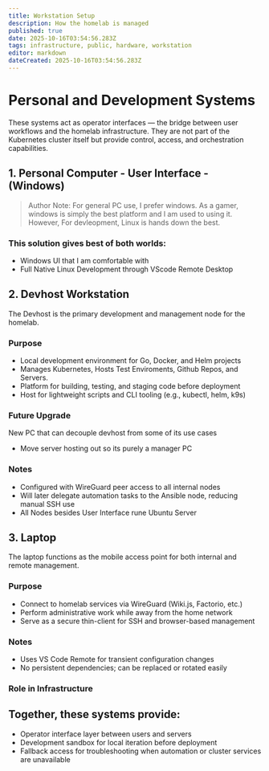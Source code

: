 ```yaml
---
title: Workstation Setup
description: How the homelab is managed
published: true
date: 2025-10-16T03:54:56.283Z
tags: infrastructure, public, hardware, workstation
editor: markdown
dateCreated: 2025-10-16T03:54:56.283Z
---
```


# Personal and Development Systems

These systems act as operator interfaces — the bridge between user workflows and the homelab infrastructure.
They are not part of the Kubernetes cluster itself but provide control, access, and orchestration capabilities.
## 1. Personal Computer - User Interface - (Windows)
> Author Note: For general PC use, I prefer windows. As a gamer, windows is simply the best platform and I am used to using it. However, For devleopment, Linux is hands down the best. 
### This solution gives best of both worlds:
* Windows UI that I am comfortable with
* Full Native Linux Development through VScode Remote Desktop
## 2. Devhost Workstation
 The Devhost is the primary development and management node for the homelab.

### Purpose
* Local development environment for Go, Docker, and Helm projects
* Manages Kubernetes, Hosts Test Enviroments, Github Repos, and Servers. 
* Platform for building, testing, and staging code before deployment
* Host for lightweight scripts and CLI tooling (e.g., kubectl, helm, k9s)
### Future Upgrade
New PC that can decouple devhost from some of its use cases
* Move server hosting out so its purely a manager PC

### Notes
* Configured with WireGuard peer access to all internal nodes
* Will later delegate automation tasks to the Ansible node, reducing manual SSH use
* All Nodes besides User Interface rune Ubuntu Server

## 3. Laptop
The laptop functions as the mobile access point for both internal and remote management.

### Purpose
* Connect to homelab services via WireGuard (Wiki.js, Factorio, etc.)
* Perform administrative work while away from the home network
* Serve as a secure thin-client for SSH and browser-based management

### Notes
* Uses VS Code Remote for transient configuration changes
* No persistent dependencies; can be replaced or rotated easily
### Role in Infrastructure
## Together, these systems provide:
* Operator interface layer between users and servers
* Development sandbox for local iteration before deployment
* Fallback access for troubleshooting when automation or cluster services are unavailable